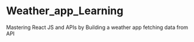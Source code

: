 # Weather_app_Learning
Mastering React JS and APIs by Building a weather app fetching data from API 
